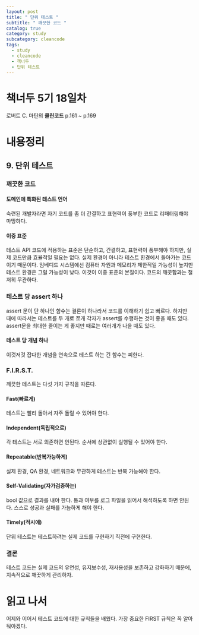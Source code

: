 ```yaml
---
layout: post
title: " 단위 테스트 "
subtitle: " 깨끗한 코드 "
catalog: true
category: study
subcategory: cleancode
tags:
  - study
  - cleancode
  - 책너두
  - 단위 테스트
---
```


# 책너두 5기 18일차

로버트 C. 마틴의 **클린코드** p.161 ~ p.169

# 내용정리

## 9. 단위 테스트

### 깨끗한 코드

#### 도메인에 특화된 테스트 언어

숙련된 개발자라면 자기 코드를 좀 더 간결하고 표현력이 풍부한 코드로 리패터링해야 마땅하다.

#### 이중 표준

테스트 API 코드에 적용하는 표준은 단순하고, 간결하고, 표현력이 풍부해야 하지만, 실제 코드만큼 효율적일 필요는 없다. 실제 환경이 아니라 테스트 환경에서 돌아가는 코드이기 때문이다. 임베디드 시스템에선 컴퓨터 자원과 메모리가 제한적일 가능성이 높지만 테스트 환경은 그럴 가능성이 낮다. 이것이 이중 표준의 본질이다. 코드의 깨끗함과는 철저히 무관하다.

### 테스트 당 assert 하나

assert 문이 단 하나인 함수는 결론이 하나라서 코드를 이해하기 쉽고 빠르다. 하지만 때에 따라서는 테스트를 두 개로 쪼개 각자가 assert를 수행하는 것이 좋을 때도 있다. assert문을 최대한 줄이는 게 좋지만 때로는 여러개가 나을 때도 있다.

#### 테스트 당 개념 하나

이것저것 잡다한 개념을 연속으로 테스트 하는 긴 함수는 피한다.

### F.I.R.S.T.

깨끗한 테스트는 다섯 가지 규칙을 따른다.

#### Fast(빠르게)

테스트는 빨리 돌아서 자주 돌릴 수 있어야 한다.

#### Independent(독립적으로)

각 테스트는 서로 의존하면 안된다. 순서에 상관없이 실행될 수 있어야 한다.

#### Repeatable(반복가능하게)

실제 환경, QA 환경, 네트워크와 무관하게 테스트는 반복 가능해야 한다.

#### Self-Validating(자가검증하는)

bool 값으로 결과를 내야 한다. 통과 여부를 로그 파일을 읽어서 해석하도록 하면 안된다. 스스로 성공과 실패를 가늠하게 해야 한다.

#### Timely(적시에)

단위 테스트는 테스트하려는 실제 코드를 구현하기 직전에 구현한다.

### 결론

테스트 코드는 실제 코드의 유연성, 유지보수성, 재사용성을 보존하고 강화하기 때문에, 지속적으로 깨끗하게 관리하자.

# 읽고 나서

어제와 이어서 테스트 코드에 대한 규칙들을 배웠다. 가장 중요한 FIRST 규칙은 꼭 알아둬야겠다.
